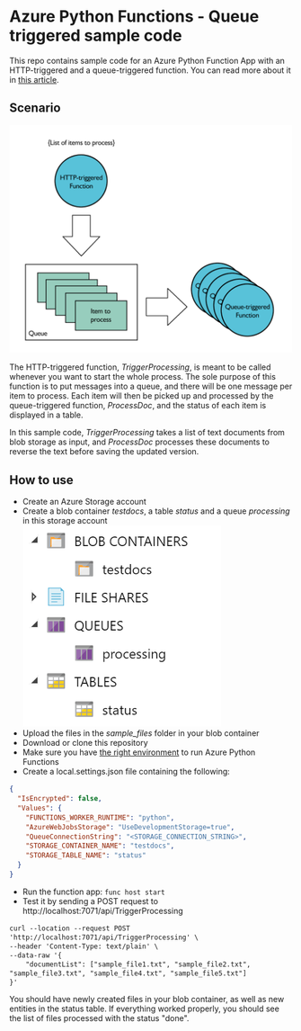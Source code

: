 # Azure Python Functions - Queue triggered sample code

This repo contains sample code for an Azure Python Function App with an HTTP-triggered and a queue-triggered function.
You can read more about it in [this article](https://kagigz.medium.com/how-to-use-azure-queue-triggered-functions-and-why-7f651c9d3f8c).

## Scenario

![scenario illustration](doc/scenario.png)

The HTTP-triggered function, *TriggerProcessing*, is meant to be called whenever you want to start the whole process. The sole purpose of this function is to put messages into a queue, and there will be one message per item to process. Each item will then be picked up and processed by the queue-triggered function, *ProcessDoc*, and the status of each item is displayed in a table.

In this sample code, *TriggerProcessing* takes a list of text documents from blob storage as input, and *ProcessDoc* processes these documents to reverse the text before saving the updated version.

## How to use

* Create an Azure Storage account 
* Create a blob container *testdocs*, a table *status* and a queue *processing* in this storage account
![storage](doc/storage.png)
* Upload the files in the *sample_files* folder in your blob container
* Download or clone this repository
* Make sure you have [the right environment](https://docs.microsoft.com/en-us/azure/azure-functions/create-first-function-cli-python) to run Azure Python Functions 
* Create a local.settings.json file containing the following:
```json
{
  "IsEncrypted": false,
  "Values": {
    "FUNCTIONS_WORKER_RUNTIME": "python",
    "AzureWebJobsStorage": "UseDevelopmentStorage=true",
    "QueueConnectionString": "<STORAGE_CONNECTION_STRING>",
    "STORAGE_CONTAINER_NAME": "testdocs",
    "STORAGE_TABLE_NAME": "status"
  }
}
```
* Run the function app: `func host start`
* Test it by sending a POST request to http://localhost:7071/api/TriggerProcessing
```
curl --location --request POST 'http://localhost:7071/api/TriggerProcessing' \
--header 'Content-Type: text/plain' \
--data-raw '{
    "documentList": ["sample_file1.txt", "sample_file2.txt", "sample_file3.txt", "sample_file4.txt", "sample_file5.txt"]
}'
```

You should have newly created files in your blob container, as well as new entities in the status table. If everything worked properly, you should see the list of files processed with the status "done".



